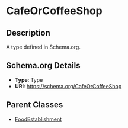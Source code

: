 # CafeOrCoffeeShop

## Description
A type defined in Schema.org.

## Schema.org Details
- **Type**: Type
- **URI**: https://schema.org/CafeOrCoffeeShop

## Parent Classes
- [FoodEstablishment](../FoodEstablishment.md)


